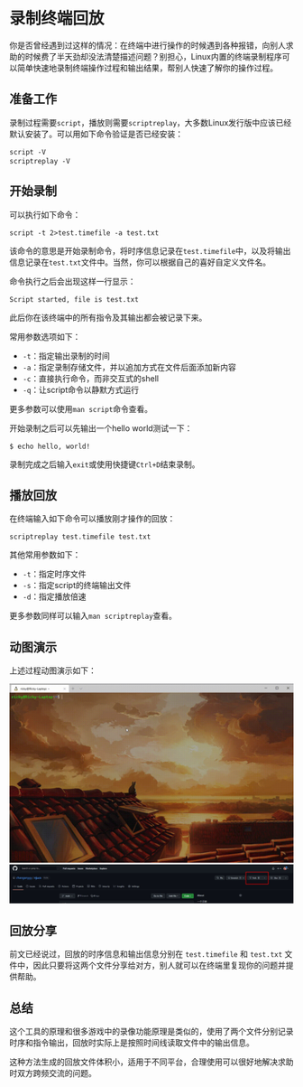 # 录制终端回放

你是否曾经遇到过这样的情况：在终端中进行操作的时候遇到各种报错，向别人求助的时候费了半天劲却没法清楚描述问题？别担心，Linux内置的终端录制程序可以简单快速地录制终端操作过程和输出结果，帮别人快速了解你的操作过程。

## 准备工作

录制过程需要`script`，播放则需要`scriptreplay`，大多数Linux发行版中应该已经默认安装了。可以用如下命令验证是否已经安装：

```shell
script -V
scriptreplay -V
```

## 开始录制

可以执行如下命令：

```shell
script -t 2>test.timefile -a test.txt
```

该命令的意思是开始录制命令，将时序信息记录在`test.timefile`中，以及将输出信息记录在`test.txt`文件中。当然，你可以根据自己的喜好自定义文件名。

命令执行之后会出现这样一行显示：

```shell
Script started, file is test.txt
```

此后你在该终端中的所有指令及其输出都会被记录下来。

常用参数选项如下：

- `-t`：指定输出录制的时间
- `-a`：指定录制存储文件，并以追加方式在文件后面添加新内容
- `-c`：直接执行命令，而非交互式的shell
- `-q`：让script命令以静默方式运行

更多参数可以使用`man script`命令查看。

开始录制之后可以先输出一个hello world测试一下：

```shell
$ echo hello, world!
```

录制完成之后输入`exit`或使用快捷键`Ctrl+D`结束录制。

## 播放回放

在终端输入如下命令可以播放刚才操作的回放：

```shell
scriptreplay test.timefile test.txt
```

其他常用参数如下：

- `-t`：指定时序文件
- `-s`：指定script的终端输出文件
- `-d`：指定播放倍速

更多参数同样可以输入`man scriptreplay`查看。

## 动图演示

上述过程动图演示如下：

![动图演示](/.gitbook/assets/terminal-playback-1.gif)
![fork](/.gitbook/assets/fork.jpg)

## 回放分享

前文已经说过，回放的时序信息和输出信息分别在 `test.timefile` 和 `test.txt` 文件中，因此只要将这两个文件分享给对方，别人就可以在终端里复现你的问题并提供帮助。

## 总结

这个工具的原理和很多游戏中的录像功能原理是类似的，使用了两个文件分别记录时序和指令输出，回放时实际上是按照时间线读取文件中的输出信息。

这种方法生成的回放文件体积小，适用于不同平台，合理使用可以很好地解决求助时双方跨频交流的问题。
